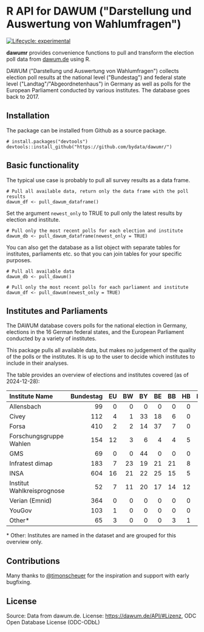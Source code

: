 # R API for DAWUM ("Darstellung und Auswertung von Wahlumfragen")

<!-- badges: start -->

[![Lifecycle: experimental](https://img.shields.io/badge/lifecycle-experimental-orange.svg)](https://lifecycle.r-lib.org/articles/stages.html#experimental)

<!-- badges: end -->

**dawumr** provides convenience functions to pull and transform the election poll data from [dawum.de](https://dawum.de/) using R.

DAWUM ("Darstellung und Auswertung von Wahlumfragen") collects election poll results at the national level ("Bundestag") and federal state level ("Landtag"/"Abgeordnetenhaus") in Germany as well as polls for the European Parliament conducted by various institutes. The database goes back to 2017.

## Installation

The package can be installed from Github as a source package.

```{r}
# install.packages("devtools")
devtools::install_github("https://github.com/bydata/dawumr/")
```

## Basic functionality

The typical use case is probably to pull all survey results as a data frame.

```{r}
# Pull all available data, return only the data frame with the poll results
dawum_df <- pull_dawum_dataframe()
```

Set the argument `newest_only` to TRUE to pull only the latest results by election and institute.

```{r}
# Pull only the most recent polls for each election and institute
dawum_db <- pull_dawum_dataframe(newest_only = TRUE)
```

You can also get the database as a list object with separate tables for institutes, parliaments etc. so that you can join tables for your specific purposes.

```{r}
# Pull all available data
dawum_db <- pull_dawum()

# Pull only the most recent polls for each parliament and institute
dawum_df <- pull_dawum(newest_only = TRUE)
```

## Institutes and Parliaments

The DAWUM database covers polls for the national election in Germany, elections in the 16 German federal states, and the European Parliament conducted by a variety of institutes.

This package pulls all available data, but makes no judgement of the quality of the polls or the institutes. It is up to the user to decide which institutes to include in their analyses.

The table provides an overview of elections and institutes covered (as of 2024-12-28):

|Institute Name             | Bundestag| EU| BW| BY| BE| BB| HB| HH| HE| MV| NI| NRW| RP| SL| SN| ST| SH| TH|
|:--------------------------|---------:|--:|--:|--:|--:|--:|--:|--:|--:|--:|--:|---:|--:|--:|--:|--:|--:|--:|
|Allensbach                 |        99|  0|  0|  0|  0|  0|  0|  0|  0|  0|  5|   0|  0|  0|  0|  0|  0|  0|
|Civey                      |       112|  4|  1| 33| 18|  6|  0|  4|  7|  1|  4|   6|  1|  0| 12|  1|  1|  5|
|Forsa                      |       410|  2|  2| 14| 37|  7|  0|  4|  2| 10| 10|  18|  1|  1|  3|  0|  0|  4|
|Forschungsgruppe Wahlen    |       154| 12|  3|  6|  4|  4|  5|  2| 10|  2|  4|   5|  3|  4|  5|  2|  4|  5|
|GMS                        |        69|  0|  0| 44|  0|  0|  0|  0|  0|  0|  0|   0|  0|  0|  0|  1|  0|  0|
|Infratest dimap            |       183|  7| 23| 19| 21| 21|  8|  8| 15| 12| 13|  25| 30|  9|  9|  6| 12| 17|
|INSA                       |       604| 16| 21| 22| 25| 15|  5|  2| 13| 13| 14|  14|  9|  7| 18| 13| 11| 47|
|Institut Wahlkreisprognose |        52|  7| 11| 20| 17| 14| 12|  4| 22|  7| 16|  14|  8|  9| 13|  5| 12| 10|
|Verian (Emnid)             |       364|  0|  0|  0|  0|  0|  0|  0|  0|  0|  0|   0|  0|  0|  0|  0|  0|  0|
|YouGov                     |       103|  1|  0|  0|  0|  0|  0|  0|  0|  0|  0|   5|  0|  0|  0|  0|  0|  0|
|Other*                     |        65|  3|  0|  0|  0|  3|  1| 11|  0|  0|  1|   2|  1|  0|  7|  1|  0|  0|

\* Other: Institutes are named in the dataset and are grouped for this overview only.

## Contributions

Many thanks to [\@timonscheuer](https://github.com/timonscheuer) for the inspiration and support with early bugfixing.

## License

Source: Data from dawum.de. License: <https://dawum.de/API/#Lizenz>, ODC Open Database License (ODC-ODbL)
